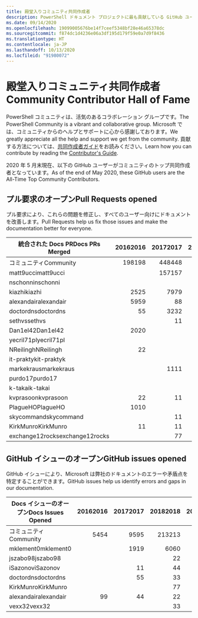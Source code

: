 ```yaml
---
title: 殿堂入りコミュニティ共同作成者
description: PowerShell ドキュメント プロジェクトに最も貢献している GitHub ユーザーの一覧。
ms.date: 09/14/2020
ms.openlocfilehash: 19099005676be14f7ceef5348bf28e46a65378dc
ms.sourcegitcommit: f874dc1d4236e06a3df195d179f59e0a7d9f8436
ms.translationtype: HT
ms.contentlocale: ja-JP
ms.lasthandoff: 10/13/2020
ms.locfileid: "91980072"
---
```

# <a name="community-contributor-hall-of-fame"></a><span data-ttu-id="024a3-103">殿堂入りコミュニティ共同作成者</span><span class="sxs-lookup"><span data-stu-id="024a3-103">Community Contributor Hall of Fame</span></span>

<span data-ttu-id="024a3-104">PowerShell コミュニティは、活気のあるコラボレーション グループです。</span><span class="sxs-lookup"><span data-stu-id="024a3-104">The PowerShell Community is a vibrant and collaborative group.</span></span> <span data-ttu-id="024a3-105">Microsoft では、コミュニティからのヘルプとサポートに心から感謝しております。</span><span class="sxs-lookup"><span data-stu-id="024a3-105">We greatly appreciate all the help and support we get from the community.</span></span> <span data-ttu-id="024a3-106">貢献する方法については、[共同作成者ガイド][contrib]をお読みください。</span><span class="sxs-lookup"><span data-stu-id="024a3-106">Learn how you can contribute by reading the [Contributor's Guide][contrib].</span></span>

<span data-ttu-id="024a3-107">2020 年 5 月末現在、以下の GitHub ユーザーがコミュニティのトップ共同作成者となっています。</span><span class="sxs-lookup"><span data-stu-id="024a3-107">As of the end of May 2020, these GitHub users are the All-Time Top Community Contributors.</span></span>

## <a name="pull-requests-opened"></a><span data-ttu-id="024a3-108">プル要求のオープン</span><span class="sxs-lookup"><span data-stu-id="024a3-108">Pull Requests opened</span></span>

<span data-ttu-id="024a3-109">プル要求により、これらの問題を修正し、すべてのユーザー向けにドキュメントを改善します。</span><span class="sxs-lookup"><span data-stu-id="024a3-109">Pull Requests help us fix those issues and make the documentation better for everyone.</span></span>

| <span data-ttu-id="024a3-110">統合された Docs PR</span><span class="sxs-lookup"><span data-stu-id="024a3-110">Docs PRs Merged</span></span> | <span data-ttu-id="024a3-111">2016</span><span class="sxs-lookup"><span data-stu-id="024a3-111">2016</span></span> | <span data-ttu-id="024a3-112">2017</span><span class="sxs-lookup"><span data-stu-id="024a3-112">2017</span></span> | <span data-ttu-id="024a3-113">2018</span><span class="sxs-lookup"><span data-stu-id="024a3-113">2018</span></span> | <span data-ttu-id="024a3-114">2019</span><span class="sxs-lookup"><span data-stu-id="024a3-114">2019</span></span> | <span data-ttu-id="024a3-115">2020</span><span class="sxs-lookup"><span data-stu-id="024a3-115">2020</span></span> | <span data-ttu-id="024a3-116">総計</span><span class="sxs-lookup"><span data-stu-id="024a3-116">Grand Total</span></span> |
| --------------- | ---: | ---: | ---: | ---: | ---: | ----------: |
| <span data-ttu-id="024a3-117">コミュニティ</span><span class="sxs-lookup"><span data-stu-id="024a3-117">Community</span></span>       |  <span data-ttu-id="024a3-118">198</span><span class="sxs-lookup"><span data-stu-id="024a3-118">198</span></span> |  <span data-ttu-id="024a3-119">448</span><span class="sxs-lookup"><span data-stu-id="024a3-119">448</span></span> |  <span data-ttu-id="024a3-120">468</span><span class="sxs-lookup"><span data-stu-id="024a3-120">468</span></span> |  <span data-ttu-id="024a3-121">322</span><span class="sxs-lookup"><span data-stu-id="024a3-121">322</span></span> |  <span data-ttu-id="024a3-122">136</span><span class="sxs-lookup"><span data-stu-id="024a3-122">136</span></span> |        <span data-ttu-id="024a3-123">1575</span><span class="sxs-lookup"><span data-stu-id="024a3-123">1575</span></span> |
| <span data-ttu-id="024a3-124">matt9ucci</span><span class="sxs-lookup"><span data-stu-id="024a3-124">matt9ucci</span></span>       |      |  <span data-ttu-id="024a3-125">157</span><span class="sxs-lookup"><span data-stu-id="024a3-125">157</span></span> |   <span data-ttu-id="024a3-126">80</span><span class="sxs-lookup"><span data-stu-id="024a3-126">80</span></span> |   <span data-ttu-id="024a3-127">30</span><span class="sxs-lookup"><span data-stu-id="024a3-127">30</span></span> |      |         <span data-ttu-id="024a3-128">267</span><span class="sxs-lookup"><span data-stu-id="024a3-128">267</span></span> |
| <span data-ttu-id="024a3-129">nschonni</span><span class="sxs-lookup"><span data-stu-id="024a3-129">nschonni</span></span>        |      |      |   <span data-ttu-id="024a3-130">14</span><span class="sxs-lookup"><span data-stu-id="024a3-130">14</span></span> |  <span data-ttu-id="024a3-131">138</span><span class="sxs-lookup"><span data-stu-id="024a3-131">138</span></span> |   <span data-ttu-id="024a3-132">10</span><span class="sxs-lookup"><span data-stu-id="024a3-132">10</span></span> |         <span data-ttu-id="024a3-133">162</span><span class="sxs-lookup"><span data-stu-id="024a3-133">162</span></span> |
| <span data-ttu-id="024a3-134">kiazhi</span><span class="sxs-lookup"><span data-stu-id="024a3-134">kiazhi</span></span>          |   <span data-ttu-id="024a3-135">25</span><span class="sxs-lookup"><span data-stu-id="024a3-135">25</span></span> |   <span data-ttu-id="024a3-136">79</span><span class="sxs-lookup"><span data-stu-id="024a3-136">79</span></span> |   <span data-ttu-id="024a3-137">12</span><span class="sxs-lookup"><span data-stu-id="024a3-137">12</span></span> |      |      |         <span data-ttu-id="024a3-138">116</span><span class="sxs-lookup"><span data-stu-id="024a3-138">116</span></span> |
| <span data-ttu-id="024a3-139">alexandair</span><span class="sxs-lookup"><span data-stu-id="024a3-139">alexandair</span></span>      |   <span data-ttu-id="024a3-140">59</span><span class="sxs-lookup"><span data-stu-id="024a3-140">59</span></span> |    <span data-ttu-id="024a3-141">8</span><span class="sxs-lookup"><span data-stu-id="024a3-141">8</span></span> |   <span data-ttu-id="024a3-142">26</span><span class="sxs-lookup"><span data-stu-id="024a3-142">26</span></span> |    <span data-ttu-id="024a3-143">2</span><span class="sxs-lookup"><span data-stu-id="024a3-143">2</span></span> |    <span data-ttu-id="024a3-144">1</span><span class="sxs-lookup"><span data-stu-id="024a3-144">1</span></span> |          <span data-ttu-id="024a3-145">96</span><span class="sxs-lookup"><span data-stu-id="024a3-145">96</span></span> |
| <span data-ttu-id="024a3-146">doctordns</span><span class="sxs-lookup"><span data-stu-id="024a3-146">doctordns</span></span>       |    <span data-ttu-id="024a3-147">5</span><span class="sxs-lookup"><span data-stu-id="024a3-147">5</span></span> |   <span data-ttu-id="024a3-148">32</span><span class="sxs-lookup"><span data-stu-id="024a3-148">32</span></span> |   <span data-ttu-id="024a3-149">20</span><span class="sxs-lookup"><span data-stu-id="024a3-149">20</span></span> |    <span data-ttu-id="024a3-150">7</span><span class="sxs-lookup"><span data-stu-id="024a3-150">7</span></span> |    <span data-ttu-id="024a3-151">5</span><span class="sxs-lookup"><span data-stu-id="024a3-151">5</span></span> |          <span data-ttu-id="024a3-152">69</span><span class="sxs-lookup"><span data-stu-id="024a3-152">69</span></span> |
| <span data-ttu-id="024a3-153">sethvs</span><span class="sxs-lookup"><span data-stu-id="024a3-153">sethvs</span></span>          |      |    <span data-ttu-id="024a3-154">1</span><span class="sxs-lookup"><span data-stu-id="024a3-154">1</span></span> |   <span data-ttu-id="024a3-155">44</span><span class="sxs-lookup"><span data-stu-id="024a3-155">44</span></span> |      |   <span data-ttu-id="024a3-156">20</span><span class="sxs-lookup"><span data-stu-id="024a3-156">20</span></span> |          <span data-ttu-id="024a3-157">65</span><span class="sxs-lookup"><span data-stu-id="024a3-157">65</span></span> |
| <span data-ttu-id="024a3-158">Dan1el42</span><span class="sxs-lookup"><span data-stu-id="024a3-158">Dan1el42</span></span>        |   <span data-ttu-id="024a3-159">20</span><span class="sxs-lookup"><span data-stu-id="024a3-159">20</span></span> |      |      |      |      |          <span data-ttu-id="024a3-160">20</span><span class="sxs-lookup"><span data-stu-id="024a3-160">20</span></span> |
| <span data-ttu-id="024a3-161">yecril71pl</span><span class="sxs-lookup"><span data-stu-id="024a3-161">yecril71pl</span></span>      |      |      |      |      |   <span data-ttu-id="024a3-162">20</span><span class="sxs-lookup"><span data-stu-id="024a3-162">20</span></span> |          <span data-ttu-id="024a3-163">20</span><span class="sxs-lookup"><span data-stu-id="024a3-163">20</span></span> |
| <span data-ttu-id="024a3-164">NReilingh</span><span class="sxs-lookup"><span data-stu-id="024a3-164">NReilingh</span></span>       |    <span data-ttu-id="024a3-165">2</span><span class="sxs-lookup"><span data-stu-id="024a3-165">2</span></span> |      |   <span data-ttu-id="024a3-166">13</span><span class="sxs-lookup"><span data-stu-id="024a3-166">13</span></span> |    <span data-ttu-id="024a3-167">3</span><span class="sxs-lookup"><span data-stu-id="024a3-167">3</span></span> |      |          <span data-ttu-id="024a3-168">18</span><span class="sxs-lookup"><span data-stu-id="024a3-168">18</span></span> |
| <span data-ttu-id="024a3-169">it-praktyk</span><span class="sxs-lookup"><span data-stu-id="024a3-169">it-praktyk</span></span>      |      |      |   <span data-ttu-id="024a3-170">16</span><span class="sxs-lookup"><span data-stu-id="024a3-170">16</span></span> |    <span data-ttu-id="024a3-171">1</span><span class="sxs-lookup"><span data-stu-id="024a3-171">1</span></span> |      |          <span data-ttu-id="024a3-172">17</span><span class="sxs-lookup"><span data-stu-id="024a3-172">17</span></span> |
| <span data-ttu-id="024a3-173">markekraus</span><span class="sxs-lookup"><span data-stu-id="024a3-173">markekraus</span></span>      |      |   <span data-ttu-id="024a3-174">11</span><span class="sxs-lookup"><span data-stu-id="024a3-174">11</span></span> |    <span data-ttu-id="024a3-175">5</span><span class="sxs-lookup"><span data-stu-id="024a3-175">5</span></span> |      |      |          <span data-ttu-id="024a3-176">16</span><span class="sxs-lookup"><span data-stu-id="024a3-176">16</span></span> |
| <span data-ttu-id="024a3-177">purdo17</span><span class="sxs-lookup"><span data-stu-id="024a3-177">purdo17</span></span>         |      |      |   <span data-ttu-id="024a3-178">13</span><span class="sxs-lookup"><span data-stu-id="024a3-178">13</span></span> |      |      |          <span data-ttu-id="024a3-179">13</span><span class="sxs-lookup"><span data-stu-id="024a3-179">13</span></span> |
| <span data-ttu-id="024a3-180">k-takai</span><span class="sxs-lookup"><span data-stu-id="024a3-180">k-takai</span></span>         |      |      |    <span data-ttu-id="024a3-181">5</span><span class="sxs-lookup"><span data-stu-id="024a3-181">5</span></span> |    <span data-ttu-id="024a3-182">1</span><span class="sxs-lookup"><span data-stu-id="024a3-182">1</span></span> |    <span data-ttu-id="024a3-183">7</span><span class="sxs-lookup"><span data-stu-id="024a3-183">7</span></span> |          <span data-ttu-id="024a3-184">13</span><span class="sxs-lookup"><span data-stu-id="024a3-184">13</span></span> |
| <span data-ttu-id="024a3-185">kvprasoon</span><span class="sxs-lookup"><span data-stu-id="024a3-185">kvprasoon</span></span>       |    <span data-ttu-id="024a3-186">2</span><span class="sxs-lookup"><span data-stu-id="024a3-186">2</span></span> |    <span data-ttu-id="024a3-187">1</span><span class="sxs-lookup"><span data-stu-id="024a3-187">1</span></span> |    <span data-ttu-id="024a3-188">7</span><span class="sxs-lookup"><span data-stu-id="024a3-188">7</span></span> |    <span data-ttu-id="024a3-189">2</span><span class="sxs-lookup"><span data-stu-id="024a3-189">2</span></span> |    <span data-ttu-id="024a3-190">1</span><span class="sxs-lookup"><span data-stu-id="024a3-190">1</span></span> |          <span data-ttu-id="024a3-191">13</span><span class="sxs-lookup"><span data-stu-id="024a3-191">13</span></span> |
| <span data-ttu-id="024a3-192">PlagueHO</span><span class="sxs-lookup"><span data-stu-id="024a3-192">PlagueHO</span></span>        |   <span data-ttu-id="024a3-193">10</span><span class="sxs-lookup"><span data-stu-id="024a3-193">10</span></span> |      |      |    <span data-ttu-id="024a3-194">1</span><span class="sxs-lookup"><span data-stu-id="024a3-194">1</span></span> |      |          <span data-ttu-id="024a3-195">11</span><span class="sxs-lookup"><span data-stu-id="024a3-195">11</span></span> |
| <span data-ttu-id="024a3-196">skycommand</span><span class="sxs-lookup"><span data-stu-id="024a3-196">skycommand</span></span>      |      |    <span data-ttu-id="024a3-197">1</span><span class="sxs-lookup"><span data-stu-id="024a3-197">1</span></span> |    <span data-ttu-id="024a3-198">3</span><span class="sxs-lookup"><span data-stu-id="024a3-198">3</span></span> |    <span data-ttu-id="024a3-199">3</span><span class="sxs-lookup"><span data-stu-id="024a3-199">3</span></span> |    <span data-ttu-id="024a3-200">3</span><span class="sxs-lookup"><span data-stu-id="024a3-200">3</span></span> |          <span data-ttu-id="024a3-201">10</span><span class="sxs-lookup"><span data-stu-id="024a3-201">10</span></span> |
| <span data-ttu-id="024a3-202">KirkMunro</span><span class="sxs-lookup"><span data-stu-id="024a3-202">KirkMunro</span></span>       |    <span data-ttu-id="024a3-203">1</span><span class="sxs-lookup"><span data-stu-id="024a3-203">1</span></span> |    <span data-ttu-id="024a3-204">1</span><span class="sxs-lookup"><span data-stu-id="024a3-204">1</span></span> |    <span data-ttu-id="024a3-205">2</span><span class="sxs-lookup"><span data-stu-id="024a3-205">2</span></span> |    <span data-ttu-id="024a3-206">6</span><span class="sxs-lookup"><span data-stu-id="024a3-206">6</span></span> |      |          <span data-ttu-id="024a3-207">10</span><span class="sxs-lookup"><span data-stu-id="024a3-207">10</span></span> |
| <span data-ttu-id="024a3-208">exchange12rocks</span><span class="sxs-lookup"><span data-stu-id="024a3-208">exchange12rocks</span></span> |      |    <span data-ttu-id="024a3-209">7</span><span class="sxs-lookup"><span data-stu-id="024a3-209">7</span></span> |    <span data-ttu-id="024a3-210">3</span><span class="sxs-lookup"><span data-stu-id="024a3-210">3</span></span> |      |      |          <span data-ttu-id="024a3-211">10</span><span class="sxs-lookup"><span data-stu-id="024a3-211">10</span></span> |

## <a name="github-issues-opened"></a><span data-ttu-id="024a3-212">GitHub イシューのオープン</span><span class="sxs-lookup"><span data-stu-id="024a3-212">GitHub issues opened</span></span>

<span data-ttu-id="024a3-213">GitHub イシューにより、Microsoft は弊社のドキュメントのエラーや矛盾点を特定することができます。</span><span class="sxs-lookup"><span data-stu-id="024a3-213">GitHub issues help us identify errors and gaps in our documentation.</span></span>

| <span data-ttu-id="024a3-214">Docs イシューのオープン</span><span class="sxs-lookup"><span data-stu-id="024a3-214">Docs Issues Opened</span></span> | <span data-ttu-id="024a3-215">2016</span><span class="sxs-lookup"><span data-stu-id="024a3-215">2016</span></span> | <span data-ttu-id="024a3-216">2017</span><span class="sxs-lookup"><span data-stu-id="024a3-216">2017</span></span> | <span data-ttu-id="024a3-217">2018</span><span class="sxs-lookup"><span data-stu-id="024a3-217">2018</span></span> | <span data-ttu-id="024a3-218">2019</span><span class="sxs-lookup"><span data-stu-id="024a3-218">2019</span></span> | <span data-ttu-id="024a3-219">2020</span><span class="sxs-lookup"><span data-stu-id="024a3-219">2020</span></span> | <span data-ttu-id="024a3-220">総計</span><span class="sxs-lookup"><span data-stu-id="024a3-220">Grand Total</span></span> |
| ------------------ | ---: | ---: | ---: | ---: | ---: | ----------: |
| <span data-ttu-id="024a3-221">コミュニティ</span><span class="sxs-lookup"><span data-stu-id="024a3-221">Community</span></span>          |   <span data-ttu-id="024a3-222">54</span><span class="sxs-lookup"><span data-stu-id="024a3-222">54</span></span> |   <span data-ttu-id="024a3-223">95</span><span class="sxs-lookup"><span data-stu-id="024a3-223">95</span></span> |  <span data-ttu-id="024a3-224">213</span><span class="sxs-lookup"><span data-stu-id="024a3-224">213</span></span> |  <span data-ttu-id="024a3-225">575</span><span class="sxs-lookup"><span data-stu-id="024a3-225">575</span></span> |  <span data-ttu-id="024a3-226">464</span><span class="sxs-lookup"><span data-stu-id="024a3-226">464</span></span> |        <span data-ttu-id="024a3-227">1404</span><span class="sxs-lookup"><span data-stu-id="024a3-227">1404</span></span> |
| <span data-ttu-id="024a3-228">mklement0</span><span class="sxs-lookup"><span data-stu-id="024a3-228">mklement0</span></span>          |      |   <span data-ttu-id="024a3-229">19</span><span class="sxs-lookup"><span data-stu-id="024a3-229">19</span></span> |   <span data-ttu-id="024a3-230">60</span><span class="sxs-lookup"><span data-stu-id="024a3-230">60</span></span> |   <span data-ttu-id="024a3-231">56</span><span class="sxs-lookup"><span data-stu-id="024a3-231">56</span></span> |   <span data-ttu-id="024a3-232">56</span><span class="sxs-lookup"><span data-stu-id="024a3-232">56</span></span> |         <span data-ttu-id="024a3-233">191</span><span class="sxs-lookup"><span data-stu-id="024a3-233">191</span></span> |
| <span data-ttu-id="024a3-234">jszabo98</span><span class="sxs-lookup"><span data-stu-id="024a3-234">jszabo98</span></span>           |      |      |    <span data-ttu-id="024a3-235">2</span><span class="sxs-lookup"><span data-stu-id="024a3-235">2</span></span> |   <span data-ttu-id="024a3-236">15</span><span class="sxs-lookup"><span data-stu-id="024a3-236">15</span></span> |    <span data-ttu-id="024a3-237">6</span><span class="sxs-lookup"><span data-stu-id="024a3-237">6</span></span> |          <span data-ttu-id="024a3-238">23</span><span class="sxs-lookup"><span data-stu-id="024a3-238">23</span></span> |
| <span data-ttu-id="024a3-239">iSazonov</span><span class="sxs-lookup"><span data-stu-id="024a3-239">iSazonov</span></span>           |      |    <span data-ttu-id="024a3-240">1</span><span class="sxs-lookup"><span data-stu-id="024a3-240">1</span></span> |    <span data-ttu-id="024a3-241">4</span><span class="sxs-lookup"><span data-stu-id="024a3-241">4</span></span> |   <span data-ttu-id="024a3-242">10</span><span class="sxs-lookup"><span data-stu-id="024a3-242">10</span></span> |    <span data-ttu-id="024a3-243">7</span><span class="sxs-lookup"><span data-stu-id="024a3-243">7</span></span> |          <span data-ttu-id="024a3-244">22</span><span class="sxs-lookup"><span data-stu-id="024a3-244">22</span></span> |
| <span data-ttu-id="024a3-245">doctordns</span><span class="sxs-lookup"><span data-stu-id="024a3-245">doctordns</span></span>          |      |    <span data-ttu-id="024a3-246">5</span><span class="sxs-lookup"><span data-stu-id="024a3-246">5</span></span> |    <span data-ttu-id="024a3-247">3</span><span class="sxs-lookup"><span data-stu-id="024a3-247">3</span></span> |    <span data-ttu-id="024a3-248">5</span><span class="sxs-lookup"><span data-stu-id="024a3-248">5</span></span> |    <span data-ttu-id="024a3-249">4</span><span class="sxs-lookup"><span data-stu-id="024a3-249">4</span></span> |          <span data-ttu-id="024a3-250">17</span><span class="sxs-lookup"><span data-stu-id="024a3-250">17</span></span> |
| <span data-ttu-id="024a3-251">KirkMunro</span><span class="sxs-lookup"><span data-stu-id="024a3-251">KirkMunro</span></span>          |      |      |    <span data-ttu-id="024a3-252">7</span><span class="sxs-lookup"><span data-stu-id="024a3-252">7</span></span> |    <span data-ttu-id="024a3-253">7</span><span class="sxs-lookup"><span data-stu-id="024a3-253">7</span></span> |    <span data-ttu-id="024a3-254">1</span><span class="sxs-lookup"><span data-stu-id="024a3-254">1</span></span> |          <span data-ttu-id="024a3-255">15</span><span class="sxs-lookup"><span data-stu-id="024a3-255">15</span></span> |
| <span data-ttu-id="024a3-256">alexandair</span><span class="sxs-lookup"><span data-stu-id="024a3-256">alexandair</span></span>         |    <span data-ttu-id="024a3-257">9</span><span class="sxs-lookup"><span data-stu-id="024a3-257">9</span></span> |    <span data-ttu-id="024a3-258">4</span><span class="sxs-lookup"><span data-stu-id="024a3-258">4</span></span> |    <span data-ttu-id="024a3-259">2</span><span class="sxs-lookup"><span data-stu-id="024a3-259">2</span></span> |      |      |          <span data-ttu-id="024a3-260">15</span><span class="sxs-lookup"><span data-stu-id="024a3-260">15</span></span> |
| <span data-ttu-id="024a3-261">vexx32</span><span class="sxs-lookup"><span data-stu-id="024a3-261">vexx32</span></span>             |      |      |    <span data-ttu-id="024a3-262">3</span><span class="sxs-lookup"><span data-stu-id="024a3-262">3</span></span> |   <span data-ttu-id="024a3-263">11</span><span class="sxs-lookup"><span data-stu-id="024a3-263">11</span></span> |      |          <span data-ttu-id="024a3-264">14</span><span class="sxs-lookup"><span data-stu-id="024a3-264">14</span></span> |

<!-- Link references -->
[contrib]: contributing/overview.md
